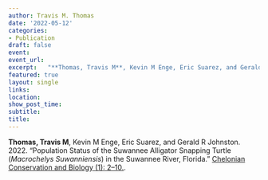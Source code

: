 ```yaml
---
author: Travis M. Thomas
date: '2022-05-12'
categories:
- Publication
draft: false
event: 
event_url: 
excerpt:   "**Thomas, Travis M**, Kevin M Enge, Eric Suarez, and Gerald R Johnston. 2022. “Population Status of the Suwannee Alligator Snapping Turtle (*Macrochelys Suwanniensis*) in the Suwannee River, Florida.” [Chelonian Conservation and Biology (1): 2–10.](https://bioone.org/journals/chelonian-conservation-and-biology/volume-21/issue-1/CCB-1500.1/Population-Status-of-the-Suwannee-Alligator-Snapping-Turtle-Macrochelys-suwanniensis/10.2744/CCB-1500.1.full)"
featured: true
layout: single
links:
location: 
show_post_time: 
subtitle:   
title:
---
```


**Thomas, Travis M**, Kevin M Enge, Eric Suarez, and Gerald R Johnston. 2022. “Population Status of the Suwannee Alligator Snapping Turtle (*Macrochelys Suwanniensis*) in the Suwannee River, Florida.” [Chelonian Conservation and Biology (1): 2–10.](https://meridian.allenpress.com/ccb/article-abstract/21/1/2/483147/Population-Status-of-the-Suwannee-Alligator?redirectedFrom=fulltext).
